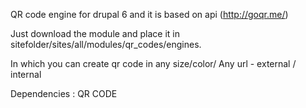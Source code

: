 QR code engine for drupal 6 and it is based on api (http://goqr.me/)

Just download the module and place it in sitefolder/sites/all/modules/qr_codes/engines.

In which you can create qr code in any size/color/ Any url - external / internal

Dependencies : QR CODE

